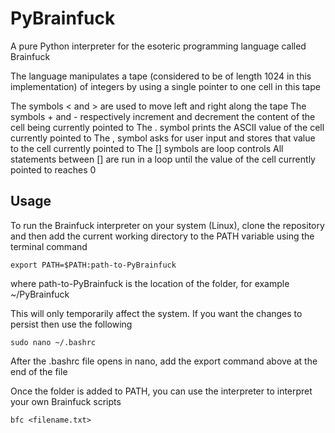 # PyBrainfuck
A pure Python interpreter for the esoteric programming language called Brainfuck

The language manipulates a tape (considered to be of length 1024 in this implementation) of integers by using a single pointer 
to one cell in this tape

The symbols < and > are used to move left and right along the tape
The symbols + and - respectively increment and decrement the content of the cell being currently pointed to
The . symbol prints the ASCII value of the cell currently pointed to
The , symbol asks for user input and stores that value to the cell currently pointed to
The [] symbols are loop controls
All statements between [] are run in a loop until the value of the cell currently pointed to reaches 0

## Usage

To run the Brainfuck interpreter on your system (Linux), clone the repository and then add the current working directory to
the PATH variable using the terminal command 
```
export PATH=$PATH:path-to-PyBrainfuck
```
where path-to-PyBrainfuck is the location of the folder, for example ~/PyBrainfuck

This will only temporarily affect the system. If you want the changes to persist then use the following

```
sudo nano ~/.bashrc
```
After the .bashrc file opens in nano, add the export command above at the end of the file

Once the folder is added to PATH, you can use the interpreter to interpret your own Brainfuck scripts

```
bfc <filename.txt>
```
